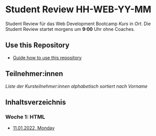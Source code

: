 # Student Review HH-WEB-YY-MM

Student Review für das Web Development Bootcamp _Kurs_ in _Ort_.
Die Student Review startet morgens um **9:00** Uhr ohne Coaches.

## Use this Repository

- [Guide how to use this repository](/docs/install-manual.md)

## Teilnehmer:innen

_Liste der Kursteilnehmer:innen alphabetisch sortiert nach Vorname_

## Inhaltsverzeichnis

### Woche 1: HTML

- [11.01.2022, Monday](/week1/2022-01-11-monday.md)
